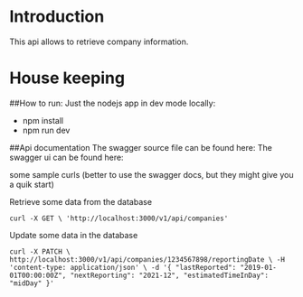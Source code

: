 # Introduction

This api allows to retrieve company information.

# House keeping
##How to run:
Just the nodejs app in dev mode locally: 
- npm install
- npm run dev

##Api documentation
The swagger source file can be found here:
The swagger ui can be found here:

some sample curls (better to use the swagger docs, but they might give you a quik start)

Retrieve some data from the database

`curl -X GET \
  'http://localhost:3000/v1/api/companies'`

Update some data in the database
  
`curl -X PATCH \
  http://localhost:3000/v1/api/companies/1234567898/reportingDate \
  -H 'content-type: application/json' \
  -d '{
  "lastReported": "2019-01-01T00:00:00Z",
  "nextReporting": "2021-12",
  "estimatedTimeInDay": "midDay"
}'`



